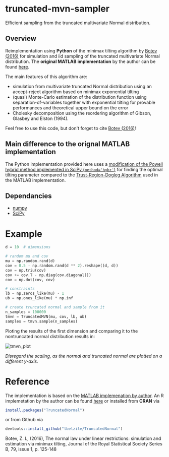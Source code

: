 # truncated-mvn-sampler

Efficient sampling from the truncated multivariate Normal distribution.

## Overview
Reimplementation using **Python** of the minimax tilting algorithm by [Botev (2016)](https://arxiv.org/pdf/1603.04166.pdf) for simulation and iid sampling of the truncated multivariate Normal distribution. The **original MATLAB implementation** by the author can be found [here](https://de.mathworks.com/matlabcentral/fileexchange/53792-truncated-multivariate-normal-generator).

The main features of this algorithm are:

- simulation from multivariate truncated Normal distribution using an accept-reject algorithm based on minimax exponential tilting
- (quasi) Monte-Carlo estimation of the distribution function using separation-of-variables together with exponential tilting for provable performances and theoretical upper bound on the error
- Cholesky decomposition using the reordering algorithm of Gibson, Glasbey and Elston (1994).

Feel free to use this code, but don't forget to cite [Botev (2016)](https://arxiv.org/pdf/1603.04166.pdf)!

## Main difference to the orignal MATLAB implementation
The Python implementation provided here uses a [modification of the Powell hybrid method implemented in SciPy (`method='hybr'`)](https://docs.scipy.org/doc/scipy/reference/generated/scipy.optimize.root.html#r9d4d7396324b-1) for finding the optimal tilting parameter compared to the [Trust-Region-Dogleg Algorithm](https://de.mathworks.com/help/optim/ug/equation-solving-algorithms.html#f51887) used in the MATLAB implementation.


## Dependancies
- [numpy](https://numpy.org)
- [SciPy](https://docs.scipy.org/doc/scipy/index.html)

# Example
```python
d = 10  # dimensions

# random mu and cov
mu = np.random.rand(d)
cov = 0.5 - np.random.rand(d ** 2).reshape((d, d))
cov = np.triu(cov)
cov += cov.T - np.diag(cov.diagonal())
cov = np.dot(cov, cov)

# constraints
lb = np.zeros_like(mu) - 1
ub = np.ones_like(mu) * np.inf

# create truncated normal and sample from it
n_samples = 100000
tmvn = TruncatedMVN(mu, cov, lb, ub)
samples = tmvn.sample(n_samples)
```

Ploting the results of the first dimension and comparing it to the nontruncated normal distribution results in:

![tmvn_plot](https://user-images.githubusercontent.com/49341051/129542882-c83431dc-f47e-4a8d-bef8-f236e471c9f1.png)

*Disregard the scaling, as the normal and truncated normal are plotted on a different y-axis.*

# Reference
The implementation is based on the [MATLAB implemenation by author](https://de.mathworks.com/matlabcentral/fileexchange/53792-truncated-multivariate-normal-generator). An R implemetation by the author can be found [here](https://github.com/lbelzile/TruncatedNormal) or installed from **CRAN**  via

```R
install.packages("TruncatedNormal")
``` 

or from Github via

```R
devtools::install_github("lbelzile/TruncatedNormal")
```

Botev, Z. I., (2016), The normal law under linear restrictions: simulation and estimation via minimax tilting,
Journal of the Royal Statistical Society Series B, 79, issue 1, p. 125-148
